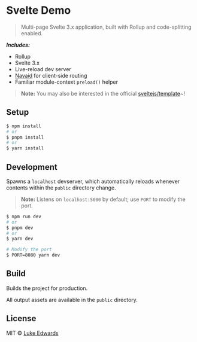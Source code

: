 # Svelte Demo

> Multi-page Svelte 3.x application, built with Rollup and code-splitting enabled.

***Includes:***

* Rollup
* Svelte 3.x
* Live-reload dev server
* [Navaid](https://github.com/lukeed/navaid) for client-side routing
* Familiar module-context `preload()` helper

> **Note:** You may also be interested in the official [sveltejs/template](https://github.com/sveltejs/template)~!


## Setup

```sh
$ npm install
# or
$ pnpm install
# or
$ yarn install
```


## Development

Spawns a `localhost` devserver, which automatically reloads whenever contents within the `public` directory change.

> **Note:** Listens on `localhost:5000` by default; use `PORT` to modify the port.

```sh
$ npm run dev
# or
$ pnpm dev
# or
$ yarn dev

# Modify the port
$ PORT=8080 yarn dev
```


## Build

Builds the project for production.

All output assets are available in the `public` directory.


## License

MIT &copy; [Luke Edwards](https://lukeed.com)
